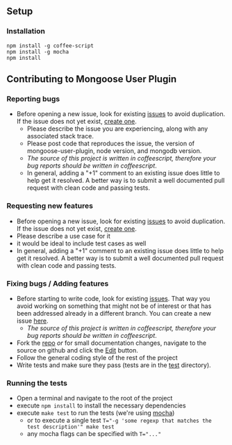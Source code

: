 ## Setup

### Installation

```
npm install -g coffee-script
npm install -g mocha
npm install
```

## Contributing to Mongoose User Plugin

### Reporting bugs

- Before opening a new issue, look for existing [issues](https://github.com/daemon1981/mongoose-user-plugin/issues) to avoid duplication. If the issue does not yet exist, [create one](https://github.com/daemon1981/mongoose-user-plugin/issues/new).
  - Please describe the issue you are experiencing, along with any associated stack trace.
  - Please post code that reproduces the issue, the version of mongoose-user-plugin, node version, and mongodb version.
  - _The source of this project is written in coffeescript, therefore your bug reports should be written in coffeescript_.
  - In general, adding a "+1" comment to an existing issue does little to help get it resolved. A better way is to submit a well documented pull request with clean code and passing tests.

### Requesting new features

- Before opening a new issue, look for existing [issues](https://github.com/daemon1981/mongoose-user-plugin/issues) to avoid duplication. If the issue does not yet exist, [create one](https://github.com/daemon1981/mongoose-user-plugin/issues/new).
- Please describe a use case for it
- it would be ideal to include test cases as well
- In general, adding a "+1" comment to an existing issue does little to help get it resolved. A better way is to submit a well documented pull request with clean code and passing tests.

### Fixing bugs / Adding features

- Before starting to write code, look for existing [issues](https://github.com/daemon1981/mongoose-user-plugin/issues). That way you avoid working on something that might not be of interest or that has been addressed already in a different branch. You can create a new issue [here](https://github.com/daemon1981/mongoose-user-plugin/issues/new).
  - _The source of this project is written in coffeescript, therefore your bug reports should be written in coffeescript_.
- Fork the [repo](https://github.com/daemon1981/mongoose-user-plugin) _or_ for small documentation changes, navigate to the source on github and click the [Edit](https://github.com/blog/844-forking-with-the-edit-button) button.
- Follow the general coding style of the rest of the project
- Write tests and make sure they pass (tests are in the [test](https://github.com/daemon1981/mongoose-user-plugin/tree/master/test) directory).

### Running the tests
- Open a terminal and navigate to the root of the project
- execute `npm install` to install the necessary dependencies
- execute `make test` to run the tests (we're using [mocha](http://visionmedia.github.com/mocha/))
  - or to execute a single test `T="-g 'some regexp that matches the test description'" make test`
  - any mocha flags can be specified with `T="..."`
